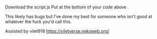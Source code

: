 Download the script.js
Put <script src="script.js"></script> at the bottom of your code above </body></html>.

This likely has bugs but I've done my best for someone who isn't good at whatever the fuck you'd call this.

Assisted by vilet918
https://viletverse.nekoweb.org/
